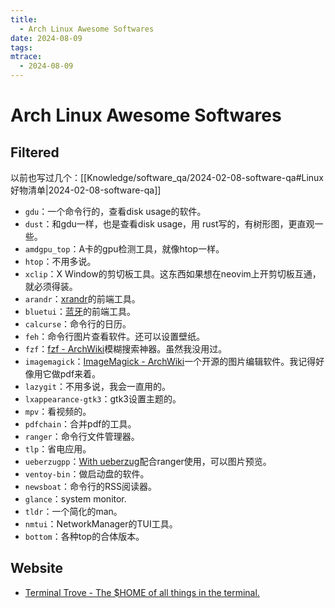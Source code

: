 ```yaml
---
title:
  - Arch Linux Awesome Softwares
date: 2024-08-09
tags: 
mtrace:
  - 2024-08-09
---
```


# Arch Linux Awesome Softwares

## Filtered

以前也写过几个：[[Knowledge/software_qa/2024-02-08-software-qa#Linux好物清单|2024-02-08-software-qa]]

- `gdu`：一个命令行的，查看disk usage的软件。
- `dust`：和gdu一样，也是查看disk usage，用 rust写的，有树形图，更直观一些。
- `amdgpu_top`：A卡的gpu检测工具，就像htop一样。
- `htop`：不用多说。
- `xclip`：X Window的剪切板工具。这东西如果想在neovim上开剪切板互通，就必须得装。
- `arandr`：[xrandr](https://wiki.archlinux.org/title/Xrandr)的前端工具。
- `bluetui`：[蓝牙](https://wiki.archlinux.org/title/Bluetooth)的前端工具。
- `calcurse`：命令行的日历。
- `feh`：命令行图片查看软件。还可以设置壁纸。
- `fzf`：[fzf - ArchWiki](https://wiki.archlinux.org/title/Fzf)模糊搜索神器。虽然我没用过。
- `imagemagick`：[ImageMagick - ArchWiki](https://wiki.archlinux.org/title/ImageMagick)一个开源的图片编辑软件。我记得好像用它做pdf来着。
- `lazygit`：不用多说，我会一直用的。
- `lxappearance-gtk3`：gtk3设置主题的。
- `mpv`：看视频的。
- `pdfchain`：合并pdf的工具。
- `ranger`：命令行文件管理器。
- `tlp`：省电应用。
- `ueberzugpp`：[With ueberzug](https://github.com/ranger/ranger/wiki/Image-Previews#with-ueberzug)配合ranger使用，可以图片预览。
- `ventoy-bin`：做启动盘的软件。
- `newsboat`：命令行的RSS阅读器。
- `glance`：system monitor.
- `tldr`：一个简化的man。
- `nmtui`：NetworkManager的TUI工具。
- `bottom`：各种top的合体版本。

## Website

- [Terminal Trove - The $HOME of all things in the terminal.](https://terminaltrove.com/)